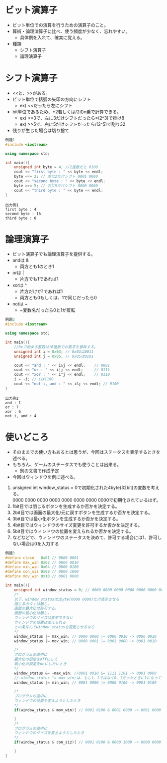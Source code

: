 # ビット演算子
 * ビット単位での演算を行うための演算子のこと。
 * 算術・論理演算子に比べ、使う頻度が少なく、忘れやすい。
    * 具体例を入れて、確実に覚える。
 * 種類
    * シフト演算子
    * 論理演算子

# シフト演算子
 * <<と、>>がある。
 * ビット単位で括弧の矢印の方向にシフト
    * ex) <<だったら左にシフト
 * bit単位であるため、*2若しくは/2のn乗で計算できる。
    * ex) <<3で、左に3だけシフトだったら*(2^3)で掛け8
    * ex) >>5で、右に5だけシフトだったら/(2^5)で割り32
 * 残りが生じた場合は切り捨て
```cpp
例題1
#include <iostream>

using namespace std;

int main(){
    unsigned int byte = 4; //2進数だと 0100
    cout << "first byte : " << byte << endl;
    byte <<= 2; // 左に2だけシフト 0001 0000
    cout << "second byte : " << byte << endl;
    byte >>= 5; // 右に5だけシフト 0000 0000
    cout << "third byte : " << byte << endl;
}
```
```
出力例1
first byte : 4
second byte : 16
third byte : 0
```

# 論理演算子
 * ビット演算子でも論理演算子を提供する。
 * andは \&
    * 両方とも1のとき1
 * orは \|
    * 片方でも1であれば1
 * xorは \^
    * 片方だけが1であれば1
    * 両方とも0もしくは、1で同じだったら0
 * notは \~
    * \~変数名だったら0と1が反転
``` cpp
例題2
#include <iostream>

using namespace std;

int main(){
    //0xで始まる整数は16進数での数字を意味する。
    unsigned int i = 0x03; // 0x03は0011
    unsigned int j = 0x05; // 0x05は0101

    cout << "and : " << i&j << endl;    // 0001
    cout << "or : " << i|j << endl;     // 0111
    cout << "xor : " << i^j << endl;    // 0110
    i = ~i; // iは1100
    cout << "not i, and : " << i&j << endl; // 0100
}
```
```
出力例2
and : 1
or : 7
xor : 6
not i, and : 4
```
# 使いどころ
* そのままでの使い方もあるとは思うが、今回はステータスを表示するときを述べる。
* もちろん、ゲームのステータスでも使うことは出来る。
    * 別の文書で作成予定
* 今回はウィンドウを例に述べる。
1. unsigned int window_status = 0で初期化された4byte(32bit)の変数を考える。\
0000 0000 0000 0000 0000 0000 0000 0000で初期化されているはず。
2. 1bit目では閉じるボタンを生成するか否かを決定する。
3. 2bit目では画面の最大化/元に戻すボタンを生成するか否かを決定する。
4. 3bit目では最小化ボタンを生成するか否かを決定する。
5. 4bit目ではウィンドウのサイズ変更を許可するか否かを決定する。
6. 5bit目ではウィンドウの位置を変えられるか否かを決定する。
7. などなどで、ウィンドウのステータスを決めて、許可する場合には1、許可しない場合は0を入力する
```cpp
例題3
#define close   0x01 // 0000 0001
#define max_win 0x02 // 0000 0010
#define min_win 0x04 // 0000 0100
#define con_siz 0x08 // 0000 1000
#define mov_win 0x10 // 0001 0000

int main(){
    unsigned int window_status = 0; // 0000 0000 0000 0000 0000 0000 0000 0000
    /*
    以下、window_statusは1byte(0000 0000)だけ表示させる
    閉じるボタンは無し。
    画面の最大化は許可する。
    画面の最小化は無し。
    ウィンドウのサイズは変更できない
    ウィンドウの位置は変えられる
    との条件んでwindow_statusを変更させるなら
    */
    window_status |= max_win; // 0000 0000 |= 0000 0010 -> 0000 0010
    window_status |= mov_win; // 0000 0001 |= 0001 0000 -> 0001 0010

    /*
    プログラムの途中に
    最大化の設定をoffにして
    最小化の設定をonにしたいとき
    */
    window_status &= ~max_win; //0001 0010 &= 1111 1101 -> 0001 0000
    // window_status ^= max_win;は、もし1、1ではなく0、1だったときに1になってしまう。
    window_status |= min_win; // 0001 0000 |= 0000 0100 -> 0001 0100

    /*
    プログラムの途中に
    ウィンドウの位置を変えようとしたとき
    */
    if(window_status & mov_win){ // 0001 0100 & 0001 0000 -> 0001 0000 != 0 -> true

    }
    /*
    プログラムの途中に
    ウィンドウのサイズを変えようとしたとき
    */
    if(window_status & con_siz){ // 0001 0100 & 0000 1000 -> 0000 0000 == 0 -> false

    }
}
```